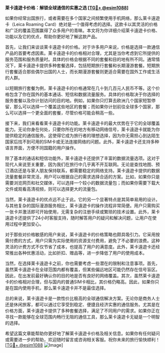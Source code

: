 **莱卡遠遊卡价格：解锁全球通信的实惠之选 [[TG💪+ @esim1088](https://t.me/s/esim1088)]**

如果你经常出国旅行，或者需要在多个国家之间频繁使用手机网络，那么莱卡遠遊卡（Leica Roaming Card）绝对是一个值得考虑的选择。这款卡以其灵活的价格和广泛的覆盖范围赢得了众多用户的青睐。本文将为你详细介绍莱卡遠遊卡价格、功能以及它的优点，帮助你更好地了解这款产品。

首先，让我们来谈谈莱卡遠遊卡的价格。对于许多用户来说，价格是选择一款通信产品的首要考虑因素。莱卡遠遊卡的价格相对合理，尤其是当你考虑到它所提供的服务范围和服务质量时。具体的价格会根据不同的套餐和目的地有所不同。通常情况下，莱卡遠遊卡提供多种套餐选择，包括短期旅行套餐和长期漫游套餐。短期旅行套餐适合那些偶尔出国的人士，而长期漫游套餐则更适合需要在国外工作或生活的人群。

以短期旅行套餐为例，莱卡遠遊卡的价格通常在几十到几百元人民币不等。这个价格包含了你在国外的基本通话、短信和数据流量服务。具体的价格取决于你选择的服务套餐以及你计划访问的目的地。例如，如果你只打算去欧洲几个国家短暂停留，那么可以选择一个覆盖这些地区的套餐；而如果你计划前往全球多个国家，那么可以选择一个更全面的套餐，尽管价格可能会稍高一些。

接下来，我们来看看莱卡遠遊卡的功能。莱卡遠遊卡的最大优势在于它的全球覆盖能力。无论你身在何处，只要你所在的地方有移动网络信号，莱卡遠遊卡就能为你提供稳定的通信服务。这使得它成为旅行者的理想选择，因为你无需担心到达陌生国家后找不到可用的SIM卡或无法连接网络的问题。此外，莱卡遠遊卡还支持多种语言界面，方便不同国籍的用户操作。

除了基本的通话和短信功能外，莱卡遠遊卡还提供了丰富的数据流量选项。这对于现代人来说至关重要，因为我们在旅行中几乎离不开互联网。无论是查找地图、预订酒店还是与家人朋友保持联系，都需要稳定的网络支持。莱卡遠遊卡提供的数据流量套餐非常灵活，用户可以根据自己的需求选择合适的方案。比如，如果你只是需要浏览网页和社交媒体，可以选择一个较小的数据流量包；而如果你需要下载大文件或观看高清视频，则可以选择更大的流量包。

当然，莱卡遠遊卡的优点远不止于此。它的另一个显著特点是其简单易用的设计。与其他复杂的国际漫游服务相比，莱卡遠遊卡的操作流程非常简便。用户只需购买一张卡并激活即可开始使用，无需复杂的注册手续或繁琐的技术设置。此外，莱卡遠遊卡还提供了24小时客服支持，随时解答用户的疑问和解决问题，让用户在使用过程中更加安心。

对于那些对价格敏感的用户来说，莱卡遠遊卡的价格策略也颇具吸引力。它采用按需付费的方式，用户只需为实际使用的资源支付费用，避免了不必要的浪费。这种灵活的计费方式不仅节省了成本，也提高了用户的满意度。此外，莱卡遠遊卡还经常推出各种优惠活动，比如折扣、赠品等，进一步降低了用户的使用成本。

当然，在选择莱卡遠遊卡之前，你也需要考虑一些潜在的限制和注意事项。首先，虽然莱卡遠遊卡在全球范围内都有覆盖，但某些偏远地区可能仍然存在信号盲区。因此，在出发前最好确认你的目的地是否有良好的网络覆盖。其次，虽然莱卡遠遊卡的价格相对合理，但与国内的普通SIM卡相比，其价格仍略高。因此，如果你只是在国内使用手机，那么莱卡遠遊卡并不是最佳选择。

总的来说，莱卡遠遊卡是一款性价比极高的全球通信解决方案。无论你是商务人士还是休闲旅客，都可以通过它享受到稳定、便捷且经济实惠的通信服务。尤其是在价格方面，莱卡遠遊卡提供了多种套餐选择，满足了不同用户的需求。如果你正在寻找一款能够在全球范围内畅行无阻的通信工具，那么莱卡遠遊卡无疑是一个明智的选择。

希望这篇文章能帮助你更好地了解莱卡遠遊卡价格及相关信息。如果你有任何疑问或需要进一步的帮助，欢迎随时留言或咨询相关客服。祝你未来的旅行愉快顺利！[[TG💪+ @esim1088](https://t.me/s/esim1088) ![Image](https://i.postimg.cc/4NQfJmqS/Snipaste-2025-05-13-00-14-12.png)]